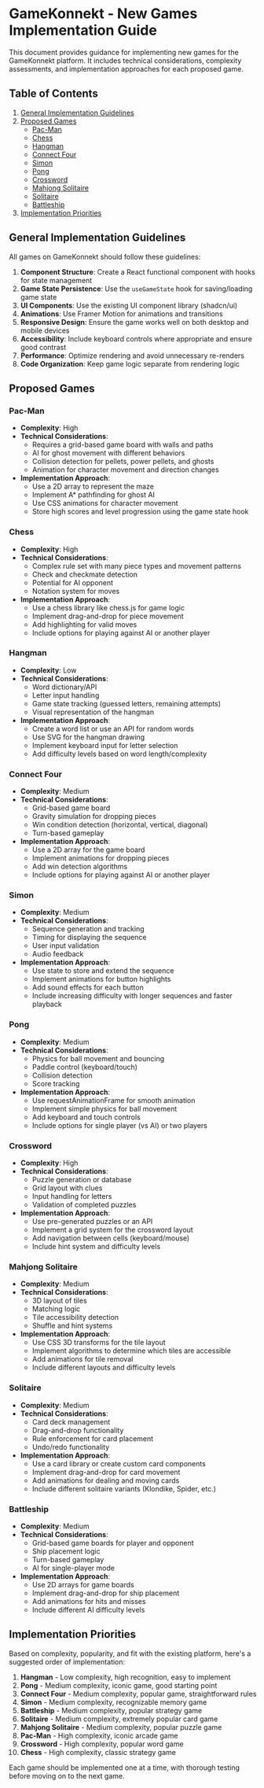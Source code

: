 # GameKonnekt - New Games Implementation Guide

This document provides guidance for implementing new games for the GameKonnekt platform. It includes technical considerations, complexity assessments, and implementation approaches for each proposed game.

## Table of Contents
1. [General Implementation Guidelines](#general-implementation-guidelines)
2. [Proposed Games](#proposed-games)
   - [Pac-Man](#pac-man)
   - [Chess](#chess)
   - [Hangman](#hangman)
   - [Connect Four](#connect-four)
   - [Simon](#simon)
   - [Pong](#pong)
   - [Crossword](#crossword)
   - [Mahjong Solitaire](#mahjong-solitaire)
   - [Solitaire](#solitaire)
   - [Battleship](#battleship)
3. [Implementation Priorities](#implementation-priorities)

## General Implementation Guidelines

All games on GameKonnekt should follow these guidelines:

1. **Component Structure**: Create a React functional component with hooks for state management
2. **Game State Persistence**: Use the `useGameState` hook for saving/loading game state
3. **UI Components**: Use the existing UI component library (shadcn/ui)
4. **Animations**: Use Framer Motion for animations and transitions
5. **Responsive Design**: Ensure the game works well on both desktop and mobile devices
6. **Accessibility**: Include keyboard controls where appropriate and ensure good contrast
7. **Performance**: Optimize rendering and avoid unnecessary re-renders
8. **Code Organization**: Keep game logic separate from rendering logic

## Proposed Games

### Pac-Man
- **Complexity**: High
- **Technical Considerations**:
  - Requires a grid-based game board with walls and paths
  - AI for ghost movement with different behaviors
  - Collision detection for pellets, power pellets, and ghosts
  - Animation for character movement and direction changes
- **Implementation Approach**:
  - Use a 2D array to represent the maze
  - Implement A* pathfinding for ghost AI
  - Use CSS animations for character movement
  - Store high scores and level progression using the game state hook

### Chess
- **Complexity**: High
- **Technical Considerations**:
  - Complex rule set with many piece types and movement patterns
  - Check and checkmate detection
  - Potential for AI opponent
  - Notation system for moves
- **Implementation Approach**:
  - Use a chess library like chess.js for game logic
  - Implement drag-and-drop for piece movement
  - Add highlighting for valid moves
  - Include options for playing against AI or another player

### Hangman
- **Complexity**: Low
- **Technical Considerations**:
  - Word dictionary/API
  - Letter input handling
  - Game state tracking (guessed letters, remaining attempts)
  - Visual representation of the hangman
- **Implementation Approach**:
  - Create a word list or use an API for random words
  - Use SVG for the hangman drawing
  - Implement keyboard input for letter selection
  - Add difficulty levels based on word length/complexity

### Connect Four
- **Complexity**: Medium
- **Technical Considerations**:
  - Grid-based game board
  - Gravity simulation for dropping pieces
  - Win condition detection (horizontal, vertical, diagonal)
  - Turn-based gameplay
- **Implementation Approach**:
  - Use a 2D array for the game board
  - Implement animations for dropping pieces
  - Add win detection algorithms
  - Include options for playing against AI or another player

### Simon
- **Complexity**: Medium
- **Technical Considerations**:
  - Sequence generation and tracking
  - Timing for displaying the sequence
  - User input validation
  - Audio feedback
- **Implementation Approach**:
  - Use state to store and extend the sequence
  - Implement animations for button highlights
  - Add sound effects for each button
  - Include increasing difficulty with longer sequences and faster playback

### Pong
- **Complexity**: Medium
- **Technical Considerations**:
  - Physics for ball movement and bouncing
  - Paddle control (keyboard/touch)
  - Collision detection
  - Score tracking
- **Implementation Approach**:
  - Use requestAnimationFrame for smooth animation
  - Implement simple physics for ball movement
  - Add keyboard and touch controls
  - Include options for single player (vs AI) or two players

### Crossword
- **Complexity**: High
- **Technical Considerations**:
  - Puzzle generation or database
  - Grid layout with clues
  - Input handling for letters
  - Validation of completed puzzles
- **Implementation Approach**:
  - Use pre-generated puzzles or an API
  - Implement a grid system for the crossword layout
  - Add navigation between cells (keyboard/mouse)
  - Include hint system and difficulty levels

### Mahjong Solitaire
- **Complexity**: Medium
- **Technical Considerations**:
  - 3D layout of tiles
  - Matching logic
  - Tile accessibility detection
  - Shuffle and hint systems
- **Implementation Approach**:
  - Use CSS 3D transforms for the tile layout
  - Implement algorithms to determine which tiles are accessible
  - Add animations for tile removal
  - Include different layouts and difficulty levels

### Solitaire
- **Complexity**: Medium
- **Technical Considerations**:
  - Card deck management
  - Drag-and-drop functionality
  - Rule enforcement for card placement
  - Undo/redo functionality
- **Implementation Approach**:
  - Use a card library or create custom card components
  - Implement drag-and-drop for card movement
  - Add animations for dealing and moving cards
  - Include different solitaire variants (Klondike, Spider, etc.)

### Battleship
- **Complexity**: Medium
- **Technical Considerations**:
  - Grid-based game boards for player and opponent
  - Ship placement logic
  - Turn-based gameplay
  - AI for single-player mode
- **Implementation Approach**:
  - Use 2D arrays for game boards
  - Implement drag-and-drop for ship placement
  - Add animations for hits and misses
  - Include different AI difficulty levels

## Implementation Priorities

Based on complexity, popularity, and fit with the existing platform, here's a suggested order of implementation:

1. **Hangman** - Low complexity, high recognition, easy to implement
2. **Pong** - Medium complexity, iconic game, good starting point
3. **Connect Four** - Medium complexity, popular game, straightforward rules
4. **Simon** - Medium complexity, recognizable memory game
5. **Battleship** - Medium complexity, popular strategy game
6. **Solitaire** - Medium complexity, extremely popular card game
7. **Mahjong Solitaire** - Medium complexity, popular puzzle game
8. **Pac-Man** - High complexity, iconic arcade game
9. **Crossword** - High complexity, popular word game
10. **Chess** - High complexity, classic strategy game

Each game should be implemented one at a time, with thorough testing before moving on to the next game.
